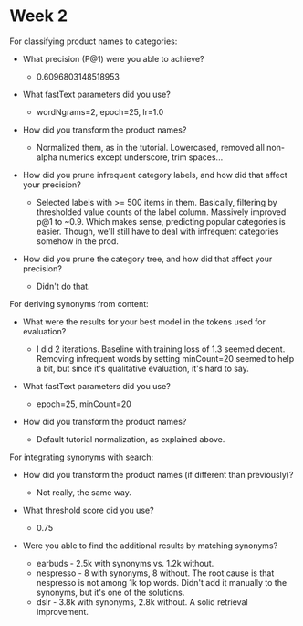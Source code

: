 # Week 2 

For classifying product names to categories:

* What precision (P@1) were you able to achieve?
    * 0.6096803148518953

* What fastText parameters did you use?
    * wordNgrams=2, epoch=25, lr=1.0

* How did you transform the product names?
    * Normalized them, as in the tutorial. Lowercased, removed all non-alpha numerics except underscore, trim spaces...

* How did you prune infrequent category labels, and how did that affect your precision?
    * Selected labels with >= 500 items in them. Basically, filtering by thresholded value counts of the label column. Massively improved p@1 to ~0.9. Which makes sense, predicting popular categories is easier. Though, we'll still have to deal with infrequent categories somehow in the prod.

* How did you prune the category tree, and how did that affect your precision?
    * Didn't do that.

For deriving synonyms from content:

* What were the results for your best model in the tokens used for evaluation?
    * I did 2 iterations. Baseline with training loss of 1.3 seemed decent. Removing infrequent words by setting minCount=20 seemed to help a bit, but since it's qualitative evaluation, it's hard to say.

* What fastText parameters did you use?
    * epoch=25, minCount=20

* How did you transform the product names?
    * Default tutorial normalization, as explained above.

For integrating synonyms with search:

* How did you transform the product names (if different than previously)?
    * Not really, the same way.

* What threshold score did you use?
    * 0.75

* Were you able to find the additional results by matching synonyms?
    * earbuds - 2.5k with synonyms vs. 1.2k without.
    * nespresso - 8 with synonyms, 8 without. The root cause is that nespresso is not among 1k top words. Didn't add it manually to the synonyms, but it's one of the solutions.
    * dslr - 3.8k with synonyms, 2.8k without. A solid retrieval improvement.